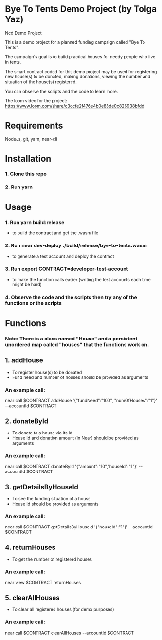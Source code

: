 # Bye To Tents Demo Project (by Tolga Yaz)
Ncd Demo Project

This is a demo project for a planned funding campaign called "Bye To Tents".

The campaign's goal is to build practical houses for needy people who live in tents.

The smart contract coded for this demo project may be used for registering new house(s) to be donated, making donations, viewing the number and situation of the house(s) registered.

You can observe the scripts and the code to learn more.

The loom video for the project: https://www.loom.com/share/c3dcfe2f476e4b0e88de0c826938bfdd

# Requirements

NodeJs, git, yarn, near-cli

# Installation

### 1. Clone this repo
### 2. Run yarn

# Usage

### 1. Run yarn build:release
- to build the contract and get the .wasm file

### 2. Run near dev-deploy ./build/release/bye-to-tents.wasm
- to generate a test account and deploy the contract

### 3. Run export CONTRACT=developer-test-account
- to make the function calls easier (writing the test accounts each time might be hard)

### 4. Observe the code and the scripts then try any of the functions or the scripts

# Functions

### Note: There is a class named "House" and a persistent unordered map called "houses" that the functions work on.

## 1. addHouse
- To register house(s) to be donated
- Fund need and number of houses should be provided as arguments

### An example call:
near call $CONTRACT addHouse '{"fundNeed":"100", "numOfHouses":"1"}' --accountId $CONTRACT

## 2. donateById
- To donate to a house via its id
- House Id and donation amount (in Near) should be provided as arguments

### An example call:
near call $CONTRACT donateById '{"amount":"10","houseId":"1"}' --accountId $CONTRACT

## 3. getDetailsByHouseId

- To see the funding situation of a house
- House Id should be provided as arguments

### An example call:
near call $CONTRACT getDetailsByHouseId '{"houseId":"1"}' --accountId $CONTRACT

## 4. returnHouses

- To get the number of registered houses

### An example call:
near view $CONTRACT returnHouses

## 5. clearAllHouses

- To clear all registered houses (for demo purposes)

### An example call:
near call $CONTRACT clearAllHouses --accountId $CONTRACT
